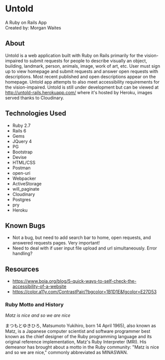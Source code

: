 # Untold

A Ruby on Rails App
<br>
Created by: Morgan Waites

## About

Untold is a web application built with Ruby on Rails primarily for the vision-impaired to submit requests for people to describe visually an object, building, landmark, person, animals, image, work of art, etc. User must sign up to view homepage and submit requests and answer open requests with descriptions. Most recent published and open descriptions appear on the homepage. Untold app attempts to also meet accessibility requirements for the vision-impaired. Untold is still under development but can be viewed at http://untold-rails.herokuapp.com/ where it's hosted by Heroku, images served thanks to Cloudinary. 

## Technologies Used

* Ruby 2.7
* Rails 6
* Gems
* JQuery 4
* PG
* Bootstrap
* Devise
* HTML/CSS
* Postman
* open-uri
* Webpacker
* ActiveStorage
* will_paginate
* Cloudinary
* Postgres
* pry
* Heroku

## Known Bugs

* Not a bug, but need to add search bar to home, open requests, and answered requests pages. Very important!
* Need to deal with if user input file upload and url simultaneously. Error handling?

## Resources

* https://www.boia.org/blog/5-quick-ways-to-self-check-the-accessibility-of-a-website 
* https://color.a11y.com/ContrastPair/?bgcolor=1B1D1E&fgcolor=E27D53

### Ruby Motto and History

_Matz is nice and so we are nice_

まつもとゆきひろ, Matsumoto Yukihiro, born 14 April 1965), also known as Matz, is a Japanese computer scientist and software programmer best known as the chief designer of the Ruby programming language and its original reference implementation, Matz's Ruby Interpreter (MRI). His demeanor has brought about a motto in the Ruby community: "Matz is nice and so we are nice," commonly abbreviated as MINASWAN.
